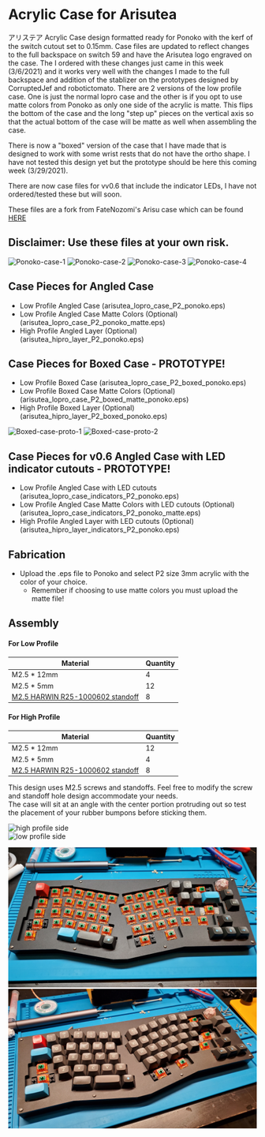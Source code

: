 # Acrylic Case for Arisutea
アリステア Acrylic Case design formatted ready for Ponoko with the kerf of the switch cutout set to 0.15mm. Case files are updated to reflect changes to the full backspace on switch 59 and have the Arisutea logo engraved on the case. The I ordered with these changes just came in this week (3/6/2021) and it works very well with the changes I made to the full backspace and addition of the stablizer on the prototypes designed by CorruptedJef and robotictomato. There are 2 versions of the low profile case. One is just the normal lopro case and the other is if you opt to use matte colors from Ponoko as only one side of the acrylic is matte. This flips the bottom of the case and the long "step up" pieces on the vertical axis so that the actual bottom of the case will be matte as well when assembling the case. 

There is now a "boxed" version of the case that I have made that is designed to work with some wrist rests that do not have the ortho shape. I have not tested this design yet but the prototype should be here this coming week (3/29/2021). 

There are now case files for vv0.6 that include the indicator LEDs, I have not ordered/tested these but will soon.

These files are a fork from FateNozomi's Arisu case which can be found [HERE](https://github.com/FateNozomi/arisu-case)

## Disclaimer: Use these files at your own risk. 

![Ponoko-case-1](https://imgur.com/FcGVhWI.jpg)
![Ponoko-case-2](https://imgur.com/hdUOVdj.jpg)
![Ponoko-case-3](https://imgur.com/IXYp1Ry.jpg)
![Ponoko-case-4](https://imgur.com/iDQcOTm.jpg)

## Case Pieces for Angled Case

- Low Profile Angled Case (arisutea_lopro_case_P2_ponoko.eps)
- Low Profile Angled Case Matte Colors (Optional) (arisutea_lopro_case_P2_ponoko_matte.eps)
- High Profile Angled Layer (Optional) (arisutea_hipro_layer_P2_ponoko.eps)

## Case Pieces for Boxed Case - PROTOTYPE!

- Low Profile Boxed Case (arisutea_lopro_case_P2_boxed_ponoko.eps)
- Low Profile Boxed Case Matte Colors (Optional) (arisutea_lopro_case_P2_boxed_matte_ponoko.eps)
- High Profile Boxed Layer (Optional) (arisutea_hipro_layer_P2_boxed_ponoko.eps)

![Boxed-case-proto-1](https://imgur.com/wiqrpjo.jpg)
![Boxed-case-proto-2](https://imgur.com/FafR5e6.jpg)

## Case Pieces for v0.6 Angled Case with LED indicator cutouts - PROTOTYPE!

- Low Profile Angled Case with LED cutouts (arisutea_lopro_case_indicators_P2_ponoko.eps)
- Low Profile Angled Case Matte Colors with LED cutouts (Optional) (arisutea_lopro_case_indicators_P2_ponoko_matte.eps)
- High Profile Angled Layer with LED cutouts (Optional) (arisutea_hipro_layer_indicators_P2_ponoko.eps)

## Fabrication

- Upload the .eps file to Ponoko and select P2 size 3mm acrylic with the color of your choice.
    - Remember if choosing to use matte colors you must upload the matte file!

## Assembly

#### For Low Profile

Material | Quantity
------------ | -------------
M2.5 * 12mm | 4
M2.5 * 5mm | 12
[M2.5 HARWIN R25-1000602 standoff](https://www.harwin.com/products/R25-1000602/) | 8

#### For High Profile

Material | Quantity
------------ | -------------
M2.5 * 12mm | 12
M2.5 * 5mm | 4
[M2.5 HARWIN R25-1000602 standoff](https://www.harwin.com/products/R25-1000602/) | 8

This design uses M2.5 screws and standoffs. Feel free to modify the screw and standoff hole design accommodate your needs.  
The case will sit at an angle with the center portion protruding out so test the placement of your rubber bumpons before sticking them.

![high profile side](https://i.imgur.com/knt518E.jpg)  
![low profile side](https://i.redd.it/4z154mz8dbl21.jpg)

![Ponoko-case-3](https://raw.githubusercontent.com/mattyams/arisutea-pcb/master/graphics/20210306_192729.jpg)
![Ponoko-case-4](https://raw.githubusercontent.com/mattyams/arisutea-pcb/master/graphics/20210306_195154.jpg)
